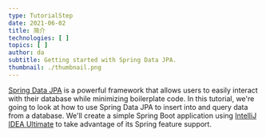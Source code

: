 ```yaml
---
type: TutorialStep
date: 2021-06-02
title: 简介
technologies: [ ]
topics: [ ]
author: da
subtitle: Getting started with Spring Data JPA.
thumbnail: ./thumbnail.png
---
```


[Spring Data JPA](https://spring.io/projects/spring-data-jpa) is a powerful framework that allows users to easily interact with their database while minimizing boilerplate code. In this tutorial, we're going to look at how to use Spring Data JPA to insert into and query data from a database. We'll create a simple Spring Boot application using [IntelliJ IDEA Ultimate](https://www.jetbrains.com/lp/intellij-frameworks/) to take advantage of its Spring feature support.
